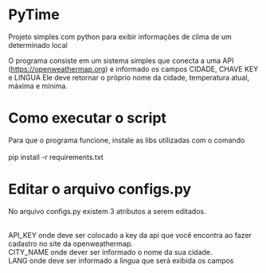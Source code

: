 # PyTime
Projeto simples com python para exibir informações de clima de um determinado local

O programa consiste em um sistema simples que conecta a uma API (https://openweathermap.org) e informado os campos CIDADE, CHAVE KEY e LINGUA
Ele deve retornar o próprio nome da cidade, temperatura atual, máxima e mínima.

# Como executar o script

Para que o programa funcione, instale as libs utilizadas com o comando <br><br>
pip install -r requirements.txt

# Editar o arquivo configs.py

No arquivo configs.py existem 3 atributos a serem editados. <br><br>

API_KEY onde deve ser colocado a key da api que você encontra ao fazer cadastro no site da openweathermap. <br>
CITY_NAME onde dever ser informado o nome da sua cidade. <br>
LANG onde deve ser informado a lingua que será exibida os campos
